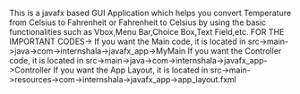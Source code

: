 This is a javafx based GUI Application which helps you convert Temperature from Celsius to Fahrenheit or Fahrenheit to Celsius by using the basic functionalities such as Vbox,Menu Bar,Choice Box,Text Field,etc.
FOR THE IMPORTANT CODES->
If you want the Main code, it is located in src->main->java->com->internshala->javafx_app->MyMain
If you want the Controller code, it is located in src->main->java->com->internshala->javafx_app->Controller
If you want the App Layout, it is located in src->main->resources->com->internshala->javafx_app->app_layout.fxml
